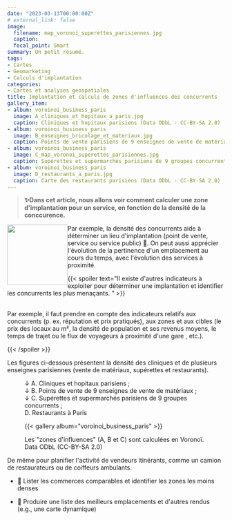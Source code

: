 ```yaml
---
date: "2023-03-13T00:00:00Z"
# external_link: false
image:
  filename: map_voronoi_superettes_parisiennes.jpg
  caption: 
  focal_point: Smart
summary: Un petit résumé.
tags:
- Cartes
- Geomarketing
- Calculs d'implantation
categories: 
- Cartes et analyses geospatiales
title: Implantation et calculs de zones d'influences des concurrents
gallery_item:
- album: voroinoi_business_paris
  image: A_cliniques_et_hopitaux_a_paris.jpg
  caption: Cliniques et hopitaux parisiens (Data ODbL - CC-BY-SA 2.0)
- album: voroinoi_business_paris
  image: B_enseignes_bricolage_et_materiaux.jpg
  caption: Points de vente parisiens de 9 enseignes de vente de matériaux (Data ODbL - CC-BY-SA 2.0)
- album: voroinoi_business_paris
  image: C_map_voronoi_superettes_parisiennes.jpg
  caption: Supérettes et supermarchés parisiens de 9 groupes concurrents (Data ODbL - CC-BY-SA 2.0)
- album: voroinoi_business_paris
  image: D_restaurants_a_paris.jpg
  caption: Carte des restaurants parisiens (Data ODbL - CC-BY-SA 2.0)
---
```



> <strong>✨Dans cet article, nous allons voir comment calculer une zone d'implantation pour un service, en fonction de la densité de  la conccurence. </strong>



 <img src="/logos/emage-rotating-earth-optimized.gif" style= "float: left" width="140px" >
 
 Par exemple, la densité des concurrents aide à déterminer un lieu d'implantation (point de vente, service ou service public) 🎯. On peut aussi apprécier l'évolution de la pertinence d'un emplacement au cours du temps, avec l'évolution des services à proximité.

{{< spoiler text="Il existe d'autres indicateurs à exploiter pour déterminer une implantation et identifier les concurrents les plus menaçants. " >}} 

<br>
Par exemple, il faut prendre en compte des indicateurs relatifs aux concurrents (p. ex. réputation et prix pratiqués), aux zones et aux cibles (le prix des locaux au m², la densité de population et ses revenus moyens, le temps de trajet ou le flux de voyageurs à proximité d'une gare <i class="fa-solid fa-person-walking-luggage"></i>, etc.).

{{< /spoiler >}}

Les figures ci-dessous présentent la densité des cliniques et de plusieurs enseignes parisiennes (vente de matériaux, supérettes et restaurants).


<figure>  <figcaption> ↓ A. Cliniques et hopitaux parisiens <i class="fa-solid fa-user-doctor"></i>; <br>↓  B. Points de vente de 9 enseignes de vente de matériaux <i class="fa-solid fa-helmet-safety"></i>; <br>↓ C. Supérettes et supermarchés parisiens de 9 groupes concurrents <i class="fa-solid fa-cart-shopping"></i>; <br>D. Restaurants à Paris <i class="fa-solid fa-utensils"></i>

{{< gallery album="voroinoi_business_paris" >}}

   <figcaption> Les "zones d'influences" (A, B et C) sont calculées en Voronoï. Data ODbL (CC-BY-SA 2.0)</figcaption> </figcaption>
</figure>

De même pour planifier l'activité de vendeurs itinérants, comme un camion de restaurateurs ou de coiffeurs ambulants. 

- <i class="fa-solid fa-hat-wizard"></i> 🔮 Lister les commerces comparables et identifier les zones les moins denses

- <i class='fa fa-magic' aria-hidden='true'></i>🌟 Produire une liste des meilleurs emplacements et d'autres rendus (e.g., une carte dynamique)
